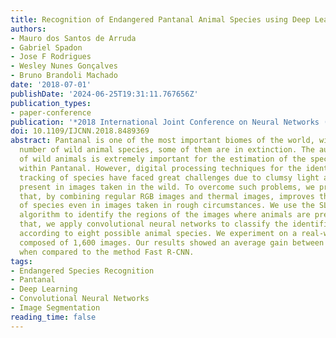```yaml
---
title: Recognition of Endangered Pantanal Animal Species using Deep Learning Methods
authors:
- Mauro dos Santos de Arruda
- Gabriel Spadon
- Jose F Rodrigues
- Wesley Nunes Gonçalves
- Bruno Brandoli Machado
date: '2018-07-01'
publishDate: '2024-06-25T19:31:11.767656Z'
publication_types:
- paper-conference
publication: '*2018 International Joint Conference on Neural Networks (IJCNN)*'
doi: 10.1109/IJCNN.2018.8489369
abstract: Pantanal is one of the most important biomes of the world, with a large
  number of wild animal species, some of them are in extinction. The automatic identification
  of wild animals is extremely important for the estimation of the species' population
  within Pantanal. However, digital processing techniques for the identification and
  tracking of species have faced great challenges due to clumsy light and pose conditions
  present in images taken in the wild. To overcome such problems, we propose a methodology
  that, by combining regular RGB images and thermal images, improves the identilication
  of species even in images taken in rough circumstances. We use the SLIC segmentation
  algorithm to identify the regions of the images where animals are present; after
  that, we apply convolutional neural networks to classify the identified regions
  according to eight possible animal species. We experiment on a real-world dataset
  composed of 1,600 images. Our results showed an average gain between 6% and 10%
  when compared to the method Fast R-CNN.
tags:
- Endangered Species Recognition
- Pantanal
- Deep Learning
- Convolutional Neural Networks
- Image Segmentation
reading_time: false
---
```

